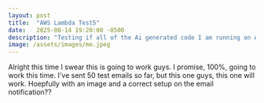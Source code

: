 ```yaml
---
layout: post
title:  "AWS Lambda Test5"
date:   2025-08-14 19:20:00 -0500
description: "Testing if all of the Ai generated code I am running on AWS Lambda is actually running correctly (but like, this time it will work guys)"
image: /assets/images/me.jpeg
---
```

Alright this time I swear this is going to work guys. I promise, 100%, going to work this time. I've sent 50 test emails so far, but this one guys, this one will work. Hoepfully with an image and a correct setup on the email notification??